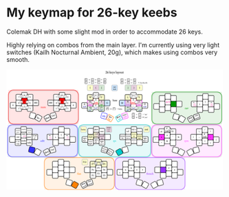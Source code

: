 # My keymap for 26-key keebs

Colemak DH with some slight mod in order to accommodate 26 keys.

Highly relying on combos from the main layer. I'm currently using very light switches (Kailh Nocturnal Ambient, 20g), which makes using combos very smooth.

![keymap](./images/keymap.png)
